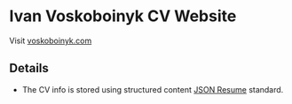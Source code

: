 # Ivan Voskoboinyk CV Website

Visit [voskoboinyk.com](https://voskoboinyk.com)

## Details

- The CV info is stored using structured content [JSON Resume](https://jsonresume.org/) standard.
